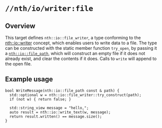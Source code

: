 # `//nth/io/writer:file`

## Overview 

This target defines `nth::io::file_writer`, a type conforming to the
[nth::io::writer](/io/writer/writer) concept, which enables users to write data to a file. The
type can be constructed with the static member function `try_open`, by passing it a
[`nth::io::file_path`](/io/file_path), which will construct an empty file if it does not already
exist, and clear the contents if it does. Calls to `write` will append to the open file.

## Example usage

```
bool WriteMessage(nth::io::file_path const & path) {
  std::optional w = nth::io::file_writer::try_construct(path);
  if (not w) { return false; }

  std::string_view message = "hello,";
  auto result = nth::io::write_text(w, message);
  return result.written() == message.size();
}
```
